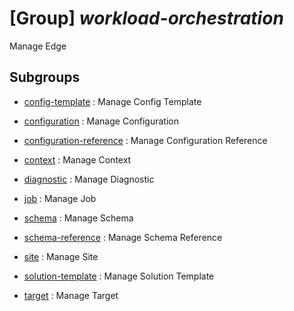 # [Group] _workload-orchestration_

Manage Edge

## Subgroups

- [config-template](/Commands/workload-orchestration/config-template/readme.md)
: Manage Config Template

- [configuration](/Commands/workload-orchestration/configuration/readme.md)
: Manage Configuration

- [configuration-reference](/Commands/workload-orchestration/configuration-reference/readme.md)
: Manage Configuration Reference

- [context](/Commands/workload-orchestration/context/readme.md)
: Manage Context

- [diagnostic](/Commands/workload-orchestration/diagnostic/readme.md)
: Manage Diagnostic

- [job](/Commands/workload-orchestration/job/readme.md)
: Manage Job

- [schema](/Commands/workload-orchestration/schema/readme.md)
: Manage Schema

- [schema-reference](/Commands/workload-orchestration/schema-reference/readme.md)
: Manage Schema Reference

- [site](/Commands/workload-orchestration/site/readme.md)
: Manage Site

- [solution-template](/Commands/workload-orchestration/solution-template/readme.md)
: Manage Solution Template

- [target](/Commands/workload-orchestration/target/readme.md)
: Manage Target
